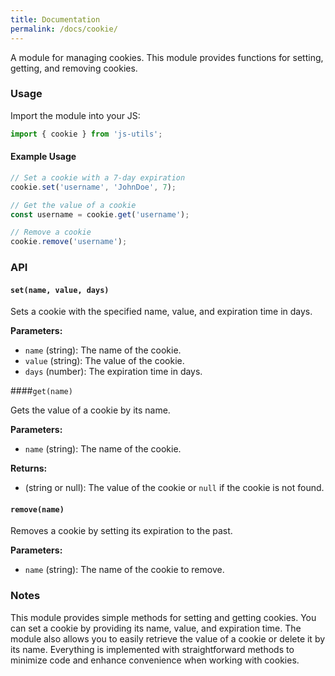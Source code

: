 ```yaml
---
title: Documentation
permalink: /docs/cookie/
---
```

A module for managing cookies. This module provides functions for setting, getting, and removing cookies.

### Usage 
Import the module into your JS:
```javascript
import { cookie } from 'js-utils';
```

#### Example Usage
```javascript
// Set a cookie with a 7-day expiration
cookie.set('username', 'JohnDoe', 7);

// Get the value of a cookie
const username = cookie.get('username');

// Remove a cookie
cookie.remove('username');
```
### API

#### `set(name, value, days)`

Sets a cookie with the specified name, value, and expiration time in days.

**Parameters:**
- `name` (string): The name of the cookie.
- `value` (string): The value of the cookie.
- `days` (number): The expiration time in days.

####`get(name)`

Gets the value of a cookie by its name.

**Parameters:**
- `name` (string): The name of the cookie.

**Returns:**
- (string or null): The value of the cookie or `null` if the cookie is not found.

#### `remove(name)`

Removes a cookie by setting its expiration to the past.

**Parameters:**
- `name` (string): The name of the cookie to remove.

### Notes

This module provides simple methods for setting and getting cookies. You can set a cookie by providing its name, value, and expiration time. The module also allows you to easily retrieve the value of a cookie or delete it by its name. Everything is implemented with straightforward methods to minimize code and enhance convenience when working with cookies.
